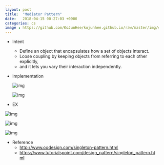 ```yaml
---
layout: post
title:  "Mediator Pattern"
date:   2018-04-15 00:27:03 +0900
categories: cs
image : https://github.com/KoJunHee/kojunhee.github.io/raw/master/img/cs_img.jpg
---
```




- Intent

  - Define an object that encapsulates how a set of objects interact. 
  - Loose coupling by keeping objects from referring to each other explicitly, 
  - and it lets you vary their interaction independently.

- Implementation

  ![img](https://github.com/KoJunHee/kojunhee.github.io/raw/master/img/m01.png)

  ![img](https://github.com/KoJunHee/kojunhee.github.io/raw/master/img/m02.png)


- EX

![img](https://github.com/KoJunHee/kojunhee.github.io/raw/master/img/m03.png)

![img](https://github.com/KoJunHee/kojunhee.github.io/raw/master/img/m04.png)

![img](https://github.com/KoJunHee/kojunhee.github.io/raw/master/img/m05.png)

- Reference
  - <http://www.oodesign.com/singleton-pattern.html>
  - <https://www.tutorialspoint.com/design_pattern/singleton_pattern.html>



